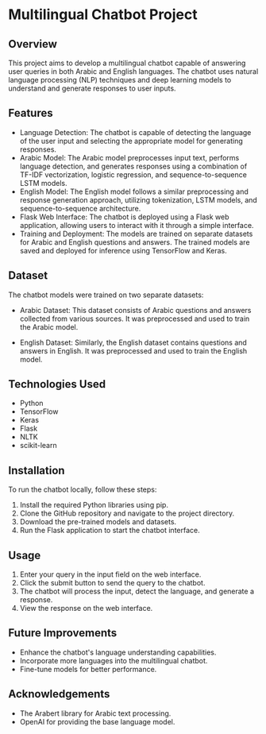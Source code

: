 # Multilingual Chatbot Project

## Overview
This project aims to develop a multilingual chatbot capable of answering user queries in both Arabic and English languages. The chatbot uses natural language processing (NLP) techniques and deep learning models to understand and generate responses to user inputs.

## Features
- Language Detection: The chatbot is capable of detecting the language of the user input and selecting the appropriate model for generating responses.
- Arabic Model: The Arabic model preprocesses input text, performs language detection, and generates responses using a combination of TF-IDF vectorization, logistic regression, and sequence-to-sequence LSTM models.
- English Model: The English model follows a similar preprocessing and response generation approach, utilizing tokenization, LSTM models, and sequence-to-sequence architecture.
- Flask Web Interface: The chatbot is deployed using a Flask web application, allowing users to interact with it through a simple interface.
- Training and Deployment: The models are trained on separate datasets for Arabic and English questions and answers. The trained models are saved and deployed for inference using TensorFlow and Keras.

## Dataset
The chatbot models were trained on two separate datasets:

- Arabic Dataset: This dataset consists of Arabic questions and answers collected from various sources. It was preprocessed and used to train the Arabic model.

- English Dataset: Similarly, the English dataset contains questions and answers in English. It was preprocessed and used to train the English model.


## Technologies Used
- Python
- TensorFlow
- Keras
- Flask
- NLTK
- scikit-learn

## Installation
To run the chatbot locally, follow these steps:
1. Install the required Python libraries using pip.
2. Clone the GitHub repository and navigate to the project directory.
3. Download the pre-trained models and datasets.
4. Run the Flask application to start the chatbot interface.

## Usage
1. Enter your query in the input field on the web interface.
2. Click the submit button to send the query to the chatbot.
3. The chatbot will process the input, detect the language, and generate a response.
4. View the response on the web interface.

## Future Improvements
- Enhance the chatbot's language understanding capabilities.
- Incorporate more languages into the multilingual chatbot.
- Fine-tune models for better performance.

## Acknowledgements
- The Arabert library for Arabic text processing.
- OpenAI for providing the base language model.
